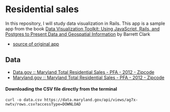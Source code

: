 Residential sales
=================

In this repository, I will study data visualization in Rails. This app is a sample app from the book [Data Visualization Toolkit: Using JavaScript, Rails, and Postgres to Present Data and Geospatial Information](https://www.amazon.com/Data-Visualization-Toolkit-Addison-Wesley-Professional/dp/0134464435) by Barrett Clark

- [source of original app](https://github.com/DataVizToolkit/residential_sales)


## Data

- [Data.gov :: Maryland Total Residential Sales - PFA - 2012 - Zipcode](http://catalog.data.gov/dataset/maryland-total-residential-sales-pfa-2012-zipcode-00dc0)
- [Maryland.gov :: Maryland Total Residential Sales - PFA - 2012 - Zipcode](https://data.maryland.gov/Demographic/Maryland-Total-Residential-Sales-PFA-2012-Zipcode/ag7x-nwtv)

#### Downloading the CSV file directly from the terminal

```
curl -o data.csv https://data.maryland.gov/api/views/ag7x-nwtv/rows.csv?accessType=DOWNLOAD
```
